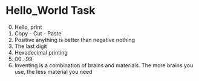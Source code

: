 # Hello_World Task
0. Hello, print
1. Copy - Cut - Paste
2. Positive anything is better than negative nothing
3. The last digit
4. Hexadecimal printing
5. 00...99
6. Inventing is a combination of brains and materials. The more brains you   use, the less material you need
